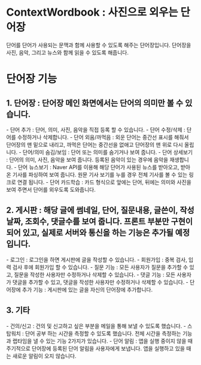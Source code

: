 # ContextWordbook : 사진으로 외우는 단어장
단어를 단어가 사용되는 문맥과 함께 사용할 수 있도록 해주는 단어장입니다.
단어장을 사진, 음악, 그리고 뉴스와 함께 읽을 수 있도록 해줍니다.

# 단어장 기능
<h2>1. 단어장 : 단어장 메인 화면에서는 단어의 의미만 볼 수 있습니다. </h2>
- 단어 추가 : 단어, 의미, 사진, 음악을  직접 등록 할 수 있습니다. 
- 단어 수정/삭제 : 단어를 수정하거나 삭제합니다.
- 단어 외움/까먹음 : 외운 단어는 중간선 표시를 해줘서 단어장의 맨 밑으로 내리고, 까먹은 단어는 중간선을 없애고 단어장의 맨 위로 다시 올립니다.
- 단어/의미 숨김/보임 : 단어 또는 의미를 숨기거나 보여 줍니다.
- 단어 상세보기 : 단어의 의미, 사진, 음악을 보여 줍니다. 등록된 음악이 있는 경우에 음악을 재생합니다.
- 단어 뉴스보기 : Naver API를 이용해 해당 단어가 사용된 뉴스를 받아오고, 받아온 기사를 파싱하여 보여 줍니다. 원문 기사 보기를 누를 경우 전체 기사를 볼 수 있는 링크로 연결 됩니다.
- 단어 카드학습 : 카드 형식으로 앞에는 단어, 뒤에는 의미와 사진을 보여 주면서 단어를 외우도록 도와줍니다.

<h2>2. 게시판 : 해당 글에 썸네일, 단어, 질문내용, 글쓴이, 작성 날짜, 조회수, 댓글수를 보여 줍니다. 프론트 부분만 구현이 되어 있고, 실제로 서버와 통신을 하는 기능은 추가될 예정입니다.</h2>
- 로그인 : 로그인을 하면 게시판에 글을 작성할 수 있습니다.
- 회원가입 : 중복 검사, 입력 검사 후에 회원가입 할 수 있습니다.
- 질문 기능 : 모든 사용자가 질문을 추가할 수 있고, 질문을 작성한 사용자만 수정하거나 삭제할 수 있습니다.
- 댓글 기능 : 모든 사용자가 댓글을 추가할 수 있고, 댓글을 작성한 사용자만 수정하거나 삭제할 수 있습니다.
- 단어장에 추가 기능 : 게시판에 있는 글을 자신의 단어장에 추가합니다. 

<h2>3. 기타</h2>
- 건의/신고 : 건의 및 신고하고 싶은 부분을 메일을 통해 보낼 수 있도록 했습니다.
- 스탑워치 : 단어 공부 하는 시간을 측정할 수 있도록 했습니다. 전체 시간을 측정하는 기능과 랩타임을 낼 수 있는 기능 2가지가 있습니다.
- 단어 알림 : 앱을 실행 중이지 않을 때 주기적으로 단어장에 등록된 단어 알림을 사용자에게 보냅니다. 앱을 실행하고 있을 때는 새로운 알림이 오지 않습니다.
